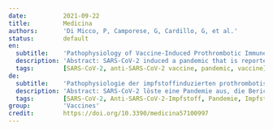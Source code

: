 ```yaml
---
date:          2021-09-22
title:         Medicina
authors:       'Di Micco, P, Camporese, G, Cardillo, G, et al.'
status:        default
en:
  subtitle:    'Pathophysiology of Vaccine-Induced Prothrombotic Immune Thrombocytopenia (VIPIT) and Vaccine-Induced Thrombocytopenic Thrombosis (VITT) and Their Diagnostic Approach in Emergency.'
  description: 'Abstract: SARS-CoV-2 induced a pandemic that is reported to have started in Asia and was then extended to other countries in the world. Main clinical aspects of this viral infection have been lung injuries with severe pneumonia requiring prolonged hospitalization and associated morbidities such as venous thromboembolism and/or superinfection by bacteria, fungus or other pests. Immediately there was a need to develop a sustainable therapeutic strategy, such as vaccination. Vaccines against Covid-19, in fact, exert a protective action for common people and reduce viral diffusion. Yet, vaccination of a large number of people raises the question of a well-known complication of several types of vaccines; this complication is immune thrombocytopenia, which is sometimes associated with thrombosis as well. In this short review, we summarized mechanisms involved in the pathogenesis of vaccine-induced prothrombotic immune thrombocytopenia and vaccine-induced thrombocytopenic thrombosis.'
  tags:        [SARS-CoV-2, anti-SARS-CoV-2 vaccine, pandemic, vaccine]
de:
  subtitle:    'Pathophysiologie der impfstoffinduzierten prothrombotischen Immunthrombozytopenie (VIPIT) und der impfstoffinduzierten thrombozytopenischen Thrombose (VITT) und ihr diagnostischer Ansatz in der Notaufnahme.'
  description: 'Abstract: SARS-CoV-2 löste eine Pandemie aus, die Berichten zufolge in Asien begann und sich dann auf andere Länder der Welt ausweitete. Die wichtigsten klinischen Aspekte dieser Virusinfektion waren Lungenverletzungen mit schweren Lungenentzündungen, die einen längeren Krankenhausaufenthalt erforderten, und damit verbundene Morbiditäten wie venöse Thromboembolien und/oder Superinfektionen durch Bakterien, Pilze oder andere Schädlinge. Es bestand sofort die Notwendigkeit, eine nachhaltige therapeutische Strategie zu entwickeln, beispielsweise eine Impfung. Impfstoffe gegen Covid-19 haben eine schützende Wirkung für die Allgemeinheit und verringern die Verbreitung des Virus. Die Impfung einer großen Zahl von Menschen wirft jedoch die Frage nach einer bekannten Komplikation mehrerer Impfstofftypen auf; diese Komplikation ist die Immunthrombozytopenie, die manchmal auch mit Thrombose einhergeht. In dieser kurzen Übersicht werden die Mechanismen zusammengefasst, die an der Pathogenese der impfstoffinduzierten prothrombotischen Immunthrombozytopenie und der impfstoffinduzierten thrombozytopenischen Thrombose beteiligt sind.' 
  tags:        [SARS-CoV-2, Anti-SARS-CoV-2-Impfstoff, Pandemie, Impfstoff]
group:         'Vaccines'
credit:        https://doi.org/10.3390/medicina57100997
---
```

